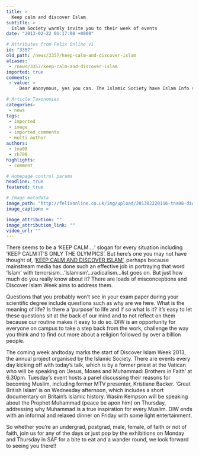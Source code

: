 ```yaml
---
title: >
  Keep calm and discover Islam
subtitle: >
  Islam Society warmly invite you to their week of events
date: "2013-02-22 01:17:00 +0000"

# Attributes from Felix Online V1
id: "3357"
old_path: /news/3357/keep-calm-and-discover-islam
aliases:
 - /news/3357/keep-calm-and-discover-islam
imported: true
comments:
 - value: >
     Dear Anonymous, yes you can. The Islamic Society have Islam Info stalls every Thursday in SAF or Sherfield, everyone welcome.,I admire Zara's involvement and clear thinking about Islam. I strongly encourage Zara to engage with Muslim's and non-Muslim's with a clear and non-judgmental way but in a very sure way about your own faith and believes. Great job. <br> <br>Amin Ansari,Hey, I'm gay, but I'm interested in discovering Islam. Is this possible?

# Article Taxonomies
categories:
 - news
tags:
 - imported
 - image
 - imported_comments
 - multi-author
authors:
 - tna08
 - zh709
highlights:
 - comment

# Homepage control params
headline: true
featured: true

# Image metadata
image_path: "http://felixonline.co.uk/img/upload/201302220116-tna08-diw.jpg"
image_caption: >

image_attribution: ""
image_attribution_link: ""
video_url: ""
---
```


There seems to be a ‘KEEP CALM….’ slogan for every situation including ‘KEEP CALM IT’S ONLY THE OLYMPICS’. But here’s one you may not have thought of, ‘[KEEP CALM AND DISCOVER ISLAM’](http://theisoc.com/diw/), perhaps because mainstream media has done such an effective job in portraying that word ‘Islam’ with terrorsism…‘Islamism’...radicalism…list goes on. But just how much do you really know about it? There are loads of misconceptions and Discover Islam Week aims to address them.

Questions that you probably won’t see in your exam paper during your scientific degree include questions such as why are we here. What is the meaning of life? Is there a ‘purpose’ to life and if so what is it? It’s easy to let these questions sit at the back of our mind and to not reflect on them because our routine makes it easy to do so. DIW is an opportunity for everyone on campus to take a step back from the work, challenge the way you think and to find out more about a religion followed by over a billion people.

The coming week andtoday marks the start of Discover Islam Week 2013, the annual project organised by the Islamic Society. There are events every day kicking off with today’s talk, which is by a former priest at the Vatican who will be speaking on ‘Jesus, Moses and Muhammad: Brothers in Faith’ at 6.30pm. Tuesday’s event hosts a panel discussing their reasons for becoming Muslim, including former MTV presenter, Kristiane Backer. ‘Great British Islam’ is on Wednesday afternoon, which includes a short documentary on Britain’s Islamic history. Wasim Kempson will be speaking about the Prophet Muhammad (peace be apon him) on Thursday, addressing why Muhammad is a true inspiration for every Muslim. DIW ends with an informal and relaxed dinner on Friday with some light entertainment.

So whether you’re an undergrad, postgrad, male, female, of faith or not of faith, join us for any of the days or just pop by the exhibitions on Monday and Thursday in SAF for a bite to eat and a wander round, we look forward to seeing you there!!
